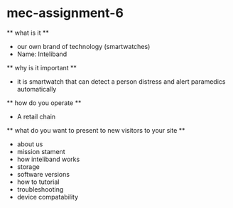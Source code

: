 # mec-assignment-6
** what is it **
- our own brand of technology (smartwatches)
- Name: Inteliband

** why is it important **
- it is smartwatch that can detect a person distress and 
alert paramedics automatically 

** how do you operate **
- A retail chain 

** what do you want to present to new visitors to your site **
- about us 
- mission stament 
- how inteliband works
- storage
- software versions 
- how to tutorial 
- troubleshooting 
- device compatability 
